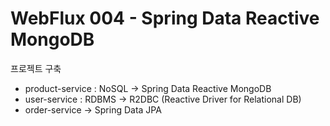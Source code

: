 # WebFlux 004 - Spring Data Reactive MongoDB



프로젝트 구축

- product-service : NoSQL → Spring Data Reactive MongoDB
- user-service : RDBMS → R2DBC (Reactive Driver for Relational DB)
- order-service → Spring Data JPA

